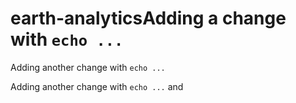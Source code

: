 # earth-analyticsAdding a change with `echo ...`

Adding another change with `echo ...`

Adding another change with `echo ...` and 

